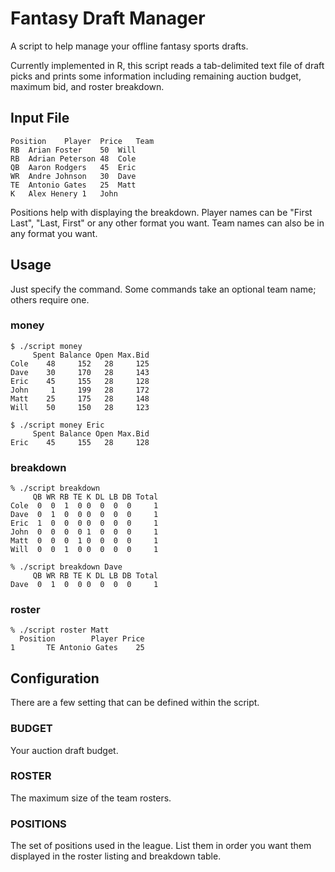 # Fantasy Draft Manager

A script to help manage your offline fantasy sports drafts.

Currently implemented in R, this script reads a tab-delimited text file of
draft picks and prints some information including remaining auction budget,
maximum bid, and roster breakdown.

## Input File

    Position	Player	Price	Team
    RB	Arian Foster	50	Will
    RB	Adrian Peterson	48	Cole
    QB	Aaron Rodgers	45	Eric
    WR	Andre Johnson	30	Dave
    TE	Antonio Gates	25	Matt
    K	Alex Henery	1	John

Positions help with displaying the breakdown.  Player names can be "First
Last", "Last, First" or any other format you want.  Team names can also be in
any format you want.

## Usage

Just specify the command.  Some commands take an optional team name; others
require one.

### money

    $ ./script money
         Spent Balance Open Max.Bid
    Cole    48     152   28     125
    Dave    30     170   28     143
    Eric    45     155   28     128
    John     1     199   28     172
    Matt    25     175   28     148
    Will    50     150   28     123

    $ ./script money Eric
         Spent Balance Open Max.Bid
    Eric    45     155   28     128

### breakdown

    % ./script breakdown
         QB WR RB TE K DL LB DB Total
    Cole  0  0  1  0 0  0  0  0     1
    Dave  0  1  0  0 0  0  0  0     1
    Eric  1  0  0  0 0  0  0  0     1
    John  0  0  0  0 1  0  0  0     1
    Matt  0  0  0  1 0  0  0  0     1
    Will  0  0  1  0 0  0  0  0     1

    % ./script breakdown Dave
         QB WR RB TE K DL LB DB Total
    Dave  0  1  0  0 0  0  0  0     1

### roster

    % ./script roster Matt
      Position        Player Price
    1       TE Antonio Gates    25

## Configuration

There are a few setting that can be defined within the script.

### BUDGET

Your auction draft budget.

### ROSTER

The maximum size of the team rosters.

### POSITIONS

The set of positions used in the league.  List them in order you want them
displayed in the roster listing and breakdown table.
